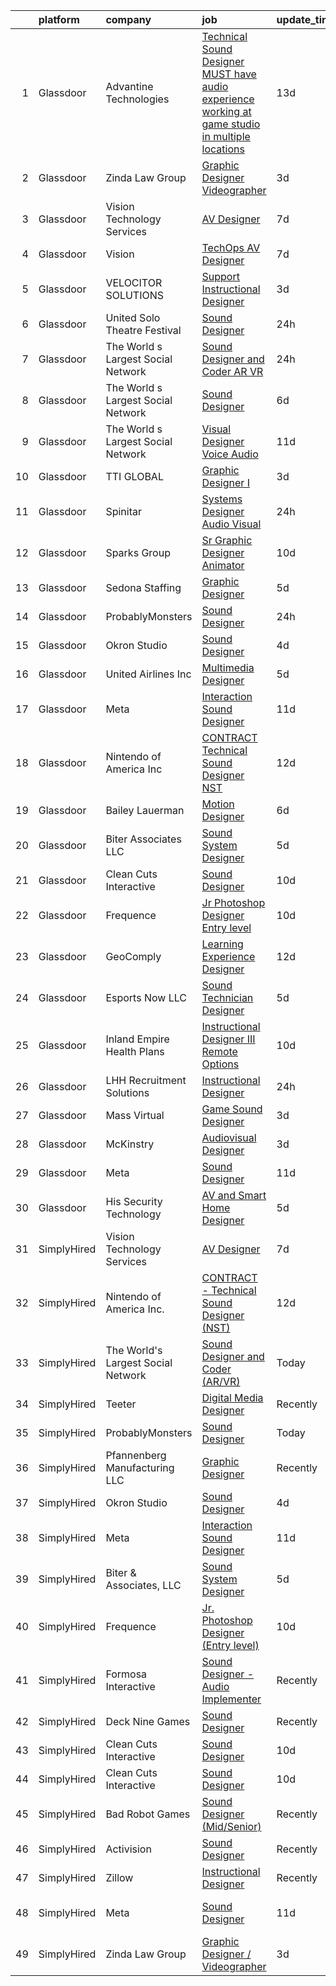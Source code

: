 

|    | platform    | company                            | job                                                                                                                                                                                                                                                                                                                                                                                                                                                                                                                                                                                                                                                                                                                                                                                                                                                                                                                                                                                                                                                                                                                                                             | update_time   | location                 |
|---:|:------------|:-----------------------------------|:----------------------------------------------------------------------------------------------------------------------------------------------------------------------------------------------------------------------------------------------------------------------------------------------------------------------------------------------------------------------------------------------------------------------------------------------------------------------------------------------------------------------------------------------------------------------------------------------------------------------------------------------------------------------------------------------------------------------------------------------------------------------------------------------------------------------------------------------------------------------------------------------------------------------------------------------------------------------------------------------------------------------------------------------------------------------------------------------------------------------------------------------------------------|:--------------|:-------------------------|
|  1 | Glassdoor   | Advantine Technologies             | [Technical Sound Designer  MUST have audio experience working at game studio  in multiple locations](https://www.glassdoor.com/partner/jobListing.htm?pos=120&ao=1136043&s=58&guid=00000182c98099a5825e5a0fbab34f4a&src=GD_JOB_AD&t=SR&vt=w&ea=1&cs=1_89f3309e&cb=1661238025086&jobListingId=1008063959886&jrtk=3-0-1gb4o16j6g4d4801-1gb4o16jmitkl800-6d079c6461adae76-)                                                                                                                                                                                                                                                                                                                                                                                                                                                                                                                                                                                                                                                                                                                                                                                        | 13d           | Seattle, WA              |
|  2 | Glassdoor   | Zinda Law Group                    | [Graphic Designer   Videographer](https://www.glassdoor.com/partner/jobListing.htm?pos=104&ao=1110586&s=58&guid=00000182c98099a5825e5a0fbab34f4a&src=GD_JOB_AD&t=SR&vt=w&cs=1_797a6eb0&cb=1661238025084&jobListingId=1008081638228&cpc=AE484BB564079092&jrtk=3-0-1gb4o16j6g4d4801-1gb4o16jmitkl800-abff4525b0da4e4a--6NYlbfkN0CDZ3uoFqnNpniXSGq4vJTP5OZg6sS9LROOCE2XNzhqktrZ1Gu09o3tp_13oRf2ZSWRTMNECa16wDQevD3p_rrBCY3uYbiYc2xBfIpRP6CwJK4CwJ_oS60QrsB_cGOQTcUVuzyts7WXcHAPYjmPaP-QF5WkkrafHB1fT4T0fqKHHgOUaQT8II-XsVnVeTPsu2SrL33nHXwsskBafz7xYVoY0MaB4zF1vuKg8mFvOmzIIgB6Xh41vdce9gJVTuD2lEJLPi4eUM46OUHwXguQQS3K7aaGBdS8bWeGqtvpWXqWuNQYZUo0Hg98x_4sow055_eVlE7w78HIj5lfycaKpaLEJlB2ms1UNJNR6qS6y51Lq-NecmPoYfeAtxVxX8g__9Jkr-baspVfu3g6RCsBqz4gvhY84glNuGJfNyKCpbaVjqy39Ris3EywCaF9FfbjcQrOsbs_1ad8ie12F31h1KroJR-18bSLG7uGv_uSihpJahKZNuYihkhg)                                                                                                                                                                                                                                                                                                           | 3d            | Austin, TX               |
|  3 | Glassdoor   | Vision Technology Services         | [AV Designer](https://www.glassdoor.com/partner/jobListing.htm?pos=101&ao=1110586&s=58&guid=00000182c98099a5825e5a0fbab34f4a&src=GD_JOB_AD&t=SR&vt=w&ea=1&cs=1_1c664d90&cb=1661238025084&jobListingId=1008071954326&cpc=1959DAF898583D65&jrtk=3-0-1gb4o16j6g4d4801-1gb4o16jmitkl800-3f4dfcac5a3f2b50--6NYlbfkN0CNj7aPN_rgJYL26xExsNvwSTMCEOvAd-weWhKQvsDHsoIIkruThzqvRCDh24l_bjLQxGzcWxqW5iSN_w8O7BSQUsgASmAL3w_6b5cL1Yfjp6R6RYa5DX07ngvkypT0ZPR4Raf7kU6GnCw0xQ_ZJHxn9iDbUFdG7C09yvijkNxfd571-h0XVBBmhVqeYHbOril284z0plbG6SevX1NMoWcoCqVK_GJWsbPy2wAQCaS-97K6U_9guvoJFu8kpFqeac1fEDptwvs4SfeMR20RlZArdHNQmKqjfEXmUB493ShBfM42W1H2wC2kWzskxxSU3PSLi_FCZfnYzYIZMIHSVQ4KCglGPoYs0AfqNSmF3mZ_kjmRq2-WBo91uez6nS-QdCe4Pq87rPiSQxL98yIBT6KpqD5H7VOUx86GaIpLdiQOhHEYHNhOTZ87VPw1rVEMKgtjiSUx-R2cYhTt8LkB9JS5beQt4-oi-kAJr7APHR6ELYJTwHf3k4GmwR9bCRST28IQB_rqeTG4nA%3D%3D)                                                                                                                                                                                                                                                                                              | 7d            | Owings Mills, MD         |
|  4 | Glassdoor   | Vision                             | [TechOps AV Designer](https://www.glassdoor.com/partner/jobListing.htm?pos=125&ao=1136043&s=58&guid=00000182c98099a5825e5a0fbab34f4a&src=GD_JOB_AD&t=SR&vt=w&ea=1&cs=1_8528a717&cb=1661238025086&jobListingId=1008071725001&jrtk=3-0-1gb4o16j6g4d4801-1gb4o16jmitkl800-222e6f8c09fa7b32-)                                                                                                                                                                                                                                                                                                                                                                                                                                                                                                                                                                                                                                                                                                                                                                                                                                                                       | 7d            | Owings Mills, MD         |
|  5 | Glassdoor   | VELOCITOR SOLUTIONS                | [Support Instructional Designer](https://www.glassdoor.com/partner/jobListing.htm?pos=129&ao=1136043&s=58&guid=00000182c98099a5825e5a0fbab34f4a&src=GD_JOB_AD&t=SR&vt=w&cs=1_5920e992&cb=1661238025086&jobListingId=1008082056359&jrtk=3-0-1gb4o16j6g4d4801-1gb4o16jmitkl800-401f0bf7288f8180-)                                                                                                                                                                                                                                                                                                                                                                                                                                                                                                                                                                                                                                                                                                                                                                                                                                                                 | 3d            | Charlotte, NC            |
|  6 | Glassdoor   | United Solo Theatre Festival       | [Sound Designer](https://www.glassdoor.com/partner/jobListing.htm?pos=119&ao=1136043&s=58&guid=00000182c98099a5825e5a0fbab34f4a&src=GD_JOB_AD&t=SR&vt=w&ea=1&cs=1_10069106&cb=1661238025086&jobListingId=1008085746527&jrtk=3-0-1gb4o16j6g4d4801-1gb4o16jmitkl800-e227149f92601d1c-)                                                                                                                                                                                                                                                                                                                                                                                                                                                                                                                                                                                                                                                                                                                                                                                                                                                                            | 24h           | New York, NY             |
|  7 | Glassdoor   | The World s Largest Social Network | [Sound Designer and Coder  AR VR ](https://www.glassdoor.com/partner/jobListing.htm?pos=105&ao=1110586&s=58&guid=00000182c98099a5825e5a0fbab34f4a&src=GD_JOB_AD&t=SR&vt=w&ea=1&cs=1_9e27dbf4&cb=1661238025084&jobListingId=1008087486927&cpc=F5E96E35A1725171&jrtk=3-0-1gb4o16j6g4d4801-1gb4o16jmitkl800-7eb65d78236cda7e--6NYlbfkN0DSgjPPcnEdvoK3uuxfISLALE6pB1FR7YSHOr_tSg5_QGIhoz_2VqUepdcKLBLI_zTPWhRV4lIOyrDiIdmhFkdEBtKc51S_aAkZBXaVqBQtbqkOlmt-tpVTaoYV4ILXGGbXhLKysHzcwdG19go0mqiEVFk3_Wnnz69QGjXHP24av5LoqEocnTvhEI01UJgbuSKJEzhJRJNR-qFn33OJihgXNGnygOagF9VIuridZ1gm4Z0RIO0LdQV_WkICL76TWRBOz9hoBZPku8d5EACWX8XEq49baLyQRRQmUlUDY6pZJTduNhqL3s5IwZh_CZhGgo-lDM3IpaF5ialKUjEoZ7y3wdVjo_Z7aDSb6vNiVGtQGeyuv5pdhENEDPqXGdr0gCnYN-mSLTlp4waCEjYzu0zyPEIvoICVpphXUZFcbE3hZ92gWx5lCZB4wtFBsWWEhswOBcA-YcDulbvToLn-no98w1M3ZTx1TQ2nyb40RDPj4frV0o2syH6abR7CDCIlM89ynBy4CsieJx1hkPrvlngEyCkt6PD1t1MpLSDVIJTeiHDW3WDhSqj_bFWtGlDhwxn-WrwLo9z4NbS5pe1Q9F8C_jXK0SkZbjY%3D)                                                                                                                                                                                       | 24h           | Baltimore, MD            |
|  8 | Glassdoor   | The World s Largest Social Network | [Sound Designer](https://www.glassdoor.com/partner/jobListing.htm?pos=106&ao=1110586&s=58&guid=00000182c98099a5825e5a0fbab34f4a&src=GD_JOB_AD&t=SR&vt=w&ea=1&cs=1_7d29c1ff&cb=1661238025085&jobListingId=1008073886529&cpc=56C4EA4A1A191A49&jrtk=3-0-1gb4o16j6g4d4801-1gb4o16jmitkl800-a4de0a405dfa1114--6NYlbfkN0DSgjPPcnEdvoK3uuxfISLALE6pB1FR7YSHOr_tSg5_QGIhoz_2VqUepdcKLBLI_zT8uHxsXd_VU5CuX7XM1nZkyuDI3RTgZPes6P4eWHOgxzS4C287iiWz6bAhz-Z1N5uM9MmvEY3BmKoN6hE8jSIeDSBUJEfMSbXgp5CD_VIbTdtMmd5BrYwTu4NGLa0zf_IzbZ-BCf6Ky4QpUGKU0NroRID7i5ehGt99HMHT8fI4ksQvtuohUQSjb4Y4X9wTegV74l7bspFzBhqL7p0BU8O3iwuSph0ZdwjeqpsPw_63t42Qr2OfZ25tWy84GtW8r4fecr3qPlBko6K8B24Dm6SckLXo_UnW1B_i6Cx6ksArFTZpUVF7xGFKoGs_QRZ2lFaw8Na3i47o1yzoYbgmZJONLmdEtiJIGaiwDis2pICocqgPJ-aMlVrrdM-dugVQg-6zaJ4oxtnlVSomA5VezjAs8SArn6o9lmzApvgj2VrFmMSh0TQJCIuaroEI_6jKLLeePvbUAD_cO5xVxvoQ19DaZ2xyf23bA9z_NFiOzQdq0dQdQvBqCdHImvSx2o4M8cdT_kd_9iiO1nFiXe6MIe0r)                                                                                                                                                                                                                       | 6d            | Boston, MA               |
|  9 | Glassdoor   | The World s Largest Social Network | [Visual Designer  Voice Audio ](https://www.glassdoor.com/partner/jobListing.htm?pos=107&ao=1110586&s=58&guid=00000182c98099a5825e5a0fbab34f4a&src=GD_JOB_AD&t=SR&vt=w&ea=1&cs=1_91afadb7&cb=1661238025085&jobListingId=1008067051081&cpc=7F6F94E2229B3AB5&jrtk=3-0-1gb4o16j6g4d4801-1gb4o16jmitkl800-7913921b795d69f5--6NYlbfkN0DSgjPPcnEdvoK3uuxfISLALE6pB1FR7YSHOr_tSg5_QGIhoz_2VqUepdcKLBLI_zTQW-ZBBRDRWDgtVNVrQFKAzmx9bZ4Meu3hLWvhH2xhpWXUkFIaUnifiMDKwBTn296hIQ_t5YcIOVPnmKBN4Y34vFfZxvWSvY4EJqfWdDOc7LiPFI6BFJr3DPtR9-LqfwJPDOjJsU_-TNayfkrAw0fyrZk5agozdo6oz62eH20Sr1OtbdwTnpy-9ItxKVGOaz8KS66sHL-8a-i-5d0NPgYQZwGw3fzot_hm5a4V16plXF4BFp_avctcH1QGXeJKOuwgTlzYyGjvwc-9mFe4ddulNYB5P7YXVUfE8utU43BF43sQ8k5BvNB703i3y9jOfJyppLPMPJTiRL-VlgAkf_qj-CqHOzN1YWmr8LQ586NCSmot9oIXGdet9pV3m_E8nr29hwiro6IWgFMbW_5noDSEh3U0wPypyPZ7-cg0jMXQ_Jo7e2UMVqsajG4JC-XafHb3kIvFMf1nJ3LCdEc-IZ_XejIaj-p_AwU5p9PbgTCSadt0MhDB24tioNaYMHIdHS6oLnlSWsInr66nv27g1r1G)                                                                                                                                                                                                        | 11d           | San Diego, CA            |
| 10 | Glassdoor   | TTI GLOBAL                         | [Graphic Designer I](https://www.glassdoor.com/partner/jobListing.htm?pos=127&ao=1136043&s=58&guid=00000182c98099a5825e5a0fbab34f4a&src=GD_JOB_AD&t=SR&vt=w&ea=1&cs=1_b959652f&cb=1661238025086&jobListingId=1008081440962&jrtk=3-0-1gb4o16j6g4d4801-1gb4o16jmitkl800-e718573ba50ff80a-)                                                                                                                                                                                                                                                                                                                                                                                                                                                                                                                                                                                                                                                                                                                                                                                                                                                                        | 3d            | East Moline, IL          |
| 11 | Glassdoor   | Spinitar                           | [Systems Designer   Audio Visual](https://www.glassdoor.com/partner/jobListing.htm?pos=123&ao=1136043&s=58&guid=00000182c98099a5825e5a0fbab34f4a&src=GD_JOB_AD&t=SR&vt=w&ea=1&cs=1_75de9513&cb=1661238025086&jobListingId=1008086306456&jrtk=3-0-1gb4o16j6g4d4801-1gb4o16jmitkl800-5c145b0c13ba7cb3-)                                                                                                                                                                                                                                                                                                                                                                                                                                                                                                                                                                                                                                                                                                                                                                                                                                                           | 24h           | Concord, CA              |
| 12 | Glassdoor   | Sparks Group                       | [Sr Graphic Designer Animator](https://www.glassdoor.com/partner/jobListing.htm?pos=112&ao=1110586&s=58&guid=00000182c98099a5825e5a0fbab34f4a&src=GD_JOB_AD&t=SR&vt=w&cs=1_a4d52609&cb=1661238025085&jobListingId=1008069082504&cpc=3BA4CE39D5B5DEF5&jrtk=3-0-1gb4o16j6g4d4801-1gb4o16jmitkl800-9fb52559c671e326--6NYlbfkN0CVbIAoVGlVV0muHIzlWY31dYj5hrVkKa7qBWZ-hZn3g-zWnitpxah_RyLopvrEJPIhSC_NxYFAOkOUAxb24q12idpXmZDLqnP8qqXeafs5p-x-Up3FLRd-hBxwplnmgu-HuP8T6r5qz0r5qkXNepJ65unKf4eAdbFumPyfAY87zyKfPC2cLsJreqw9-RaChsf5jCVwj70kjxyqE1AL-ZsxYHBk0PgxhqA803rgSIOE4oszR-3nrTAFt9Pq1yeV6vizsv7bQbvo65jFbXJKz_065zXaIonTFyYuesniNrKvcO8I2YM3Xhojxd3aZnACsY5dU49UBDGid4rDzca3IAZu5dXdqIKEy-HbOONlYQGrS4E-O2X98RqpLd_Ey7HSPKVo6OWfCvzdaVgdJwzqI8VfZkudbhJ4juhq74Hn-i5sQR32IYGaOWAv5nJ9IJXBNhy78rZmNIqKnwa7wGVRS--jkFO8MvdQlfmFV6nu7u6nDQsoCya4DulQ)                                                                                                                                                                                                                                                                                                              | 10d           | McLean, VA               |
| 13 | Glassdoor   | Sedona Staffing                    | [Graphic Designer](https://www.glassdoor.com/partner/jobListing.htm?pos=110&ao=1110586&s=58&guid=00000182c98099a5825e5a0fbab34f4a&src=GD_JOB_AD&t=SR&vt=w&cs=1_b9ea337a&cb=1661238025085&jobListingId=1008076998725&cpc=155EB9D5185558AF&jrtk=3-0-1gb4o16j6g4d4801-1gb4o16jmitkl800-33e05b495d8f4777--6NYlbfkN0AD1jTaPkbqeyoPs6Gk6jVNKZ2Be_hmcpzTpGkBPNeG5xU-358rlWYJRK8NMG9eadv6fhxR6NmvazypaoRZVMCn3L9x0_btZ5CkdPPDyOWnbIvVj1Iw8hptB9kDGe6m7TM7kZwZb_Aulp72J6BIoZN4IeoQa2szPlmO79-YYHD4UDtDmFMatYBL5Im8LpKmsIdKlJPTEsTCg6lPfK-HAgO8psATM8CDE_7rSrxx5e_e5IVnFHOftRLpx_306oicW1XwWK1xTWaSYDhoYzTb2rd8iOAC6xaLyeHZmnWZu0Gu1_5C1z0kkNRlQ0d-v4SNeoqFUbOA9PTqigVHFeWSTgrGWP7X2bJXJAwzv8c7K34ubPPcj0uGBwkL6ZFFGFmtQQni6OL78snpiKuTvAR7AwgLYlYYHSHQBRZSGPmJBrR_nz5KOUlwqZJm_rXh1ZmyVZwyJm2VOnUJHMHo8z70PnQ4_6iVDpIrhVNtxjQE4AYgcOBDsSJOYjOd_KLOalMcsb4w77rDNb36g6naoeR7uuGNsMDz4M9OPAxYxtJFivph9GIEAlH8R3Dt9o9vxNQuedk%3D)                                                                                                                                                                                                                                            | 5d            | East Moline, IL          |
| 14 | Glassdoor   | ProbablyMonsters                   | [Sound Designer](https://www.glassdoor.com/partner/jobListing.htm?pos=113&ao=1136043&s=58&guid=00000182c98099a5825e5a0fbab34f4a&src=GD_JOB_AD&t=SR&vt=w&cs=1_44493fcb&cb=1661238025085&jobListingId=1008086835423&jrtk=3-0-1gb4o16j6g4d4801-1gb4o16jmitkl800-d1598d003ed4c85b-)                                                                                                                                                                                                                                                                                                                                                                                                                                                                                                                                                                                                                                                                                                                                                                                                                                                                                 | 24h           | Bellevue, WA             |
| 15 | Glassdoor   | Okron Studio                       | [Sound Designer](https://www.glassdoor.com/partner/jobListing.htm?pos=109&ao=1136043&s=58&guid=00000182c98099a5825e5a0fbab34f4a&src=GD_JOB_AD&t=SR&vt=w&ea=1&cs=1_0a016db9&cb=1661238025085&jobListingId=1008079733036&jrtk=3-0-1gb4o16j6g4d4801-1gb4o16jmitkl800-d7d03bc56f607eed-)                                                                                                                                                                                                                                                                                                                                                                                                                                                                                                                                                                                                                                                                                                                                                                                                                                                                            | 4d            | Remote                   |
| 16 | Glassdoor   | United Airlines Inc                | [Multimedia Designer](https://www.glassdoor.com/partner/jobListing.htm?pos=121&ao=1136043&s=58&guid=00000182c98099a5825e5a0fbab34f4a&src=GD_JOB_AD&t=SR&vt=w&cs=1_93210d6b&cb=1661238025086&jobListingId=1008075700956&jrtk=3-0-1gb4o16j6g4d4801-1gb4o16jmitkl800-d0e6df647832d0d8-)                                                                                                                                                                                                                                                                                                                                                                                                                                                                                                                                                                                                                                                                                                                                                                                                                                                                            | 5d            | Chicago, IL              |
| 17 | Glassdoor   | Meta                               | [Interaction Sound Designer](https://www.glassdoor.com/partner/jobListing.htm?pos=116&ao=1136043&s=58&guid=00000182c98099a5825e5a0fbab34f4a&src=GD_JOB_AD&t=SR&vt=w&cs=1_f02f5b42&cb=1661238025085&jobListingId=1008066993623&jrtk=3-0-1gb4o16j6g4d4801-1gb4o16jmitkl800-0309ec683cd103c0-)                                                                                                                                                                                                                                                                                                                                                                                                                                                                                                                                                                                                                                                                                                                                                                                                                                                                     | 11d           | Remote                   |
| 18 | Glassdoor   | Nintendo of America Inc            | [CONTRACT   Technical Sound Designer  NST ](https://www.glassdoor.com/partner/jobListing.htm?pos=115&ao=1136043&s=58&guid=00000182c98099a5825e5a0fbab34f4a&src=GD_JOB_AD&t=SR&vt=w&cs=1_b9786d87&cb=1661238025085&jobListingId=1008066224463&jrtk=3-0-1gb4o16j6g4d4801-1gb4o16jmitkl800-4f54bb3e91a298df-)                                                                                                                                                                                                                                                                                                                                                                                                                                                                                                                                                                                                                                                                                                                                                                                                                                                      | 12d           | Redmond, WA              |
| 19 | Glassdoor   | Bailey Lauerman                    | [Motion Designer](https://www.glassdoor.com/partner/jobListing.htm?pos=124&ao=1136043&s=58&guid=00000182c98099a5825e5a0fbab34f4a&src=GD_JOB_AD&t=SR&vt=w&ea=1&cs=1_a86a586f&cb=1661238025086&jobListingId=1008075098584&jrtk=3-0-1gb4o16j6g4d4801-1gb4o16jmitkl800-8212b4e9bc185691-)                                                                                                                                                                                                                                                                                                                                                                                                                                                                                                                                                                                                                                                                                                                                                                                                                                                                           | 6d            | Omaha, NE                |
| 20 | Glassdoor   | Biter   Associates  LLC            | [Sound System Designer](https://www.glassdoor.com/partner/jobListing.htm?pos=102&ao=1110586&s=58&guid=00000182c98099a5825e5a0fbab34f4a&src=GD_JOB_AD&t=SR&vt=w&ea=1&cs=1_b8fa596c&cb=1661238025084&jobListingId=1008076973904&cpc=5D10E799EF7E9049&jrtk=3-0-1gb4o16j6g4d4801-1gb4o16jmitkl800-3e9f68afeac613a4--6NYlbfkN0Cii1BkCmuTkYhCe1n7tdf96rlEXZyahD0EQGX4UxkzWOhUZ7vCuYiyO9WaPnT0De7OE42QTeaM7JscKX9Iz1L0buQJQo6JW1gjqoppT1X0kZJ6cJNTOvSoc-vGnJvFdwu8ydp4wXpvThyajZX1-ZPpGDClXlInXF__dKWU4QMbAay29Jr0d8UnmdCZGoc5g2Yr-HDI-F3z1oGQWmDDsdu4Z9sIPOAGapmnfseJdzQbeMEvwgKD2LiUBcZ81XvRJ2euNd2zST9VSM58gBX3B4BpcRHKLFY1PHajAk4bLhI0PZtQ6j4TgsBfXwuaPE6WMCvus8xFs8ZyJKhrwgcYDGKxBGcazzxdb0tZvMoxaESNtlJZrITpWN6A5So5v-Rnfg9XlJOubglb_IwKG6sJ1AMeQmtNiC8aWYvsBM5TXZqakU2FB8DcGVrKBDRqDH7gwrSk07ysnEwqRM1gTOkX3Koi_44bZeE3HhdWs5OUcJUHRV1MYsSOO3639QEAzMmN5HJwd0_SJ1zgYIiGjFfSGAON)                                                                                                                                                                                                                                                                                | 5d            | Addison, TX              |
| 21 | Glassdoor   | Clean Cuts Interactive             | [Sound Designer](https://www.glassdoor.com/partner/jobListing.htm?pos=103&ao=1110586&s=58&guid=00000182c98099a5825e5a0fbab34f4a&src=GD_JOB_AD&t=SR&vt=w&ea=1&cs=1_ffb84c90&cb=1661238025084&jobListingId=1008068462835&cpc=47CFDC01B3F81FAC&jrtk=3-0-1gb4o16j6g4d4801-1gb4o16jmitkl800-180f36a67d041096--6NYlbfkN0BdWmvb-rJl2QNnPZsqfom0WtyBpRDZD-qGOAPpXEAerX6a6oApLbNube8VIkmBRry4WGRoB0qsfFORcDwlv5J-Sd2QpNdWVPU3rpOKe16b-v51oCGYFn1Gg0GCh9sLO-2YemhZ2pKU_mGnQ6gmjy9PJXCZWcP9S85pmy_gMB17x15owpHU1MnjT43sqb3YyQAhu4D09tDmnU7OP6AgRWlvGZoIDhRZ4z6mvuQqN7kjF5igzEL0AdXeQUfXodPL22Z7Ctj8jhe7nvbp49PiO65DRxIPA4uxr42wmW5zxVkXc-iQxVUlilchsgZkupXd1cTJua63KcjU5g5SbvedZqAAUF8UEZLsJxs-KC9pSnOkZqGgxpQjImO-98ddG1EB35jcRLSGUnubywp5qP33E75yrO3SSKKkQcLNjQK5IkgcvcZzLKdkwUZsQbN8RGw7-1iXCuEmpDJAuL5pmuxIYWL4Ehz8h_TOLJFwbB5gJCMnrd5gXEBqye2r)                                                                                                                                                                                                                                                                                                                       | 10d           | Remote                   |
| 22 | Glassdoor   | Frequence                          | [Jr  Photoshop Designer  Entry level ](https://www.glassdoor.com/partner/jobListing.htm?pos=114&ao=1136043&s=58&guid=00000182c98099a5825e5a0fbab34f4a&src=GD_JOB_AD&t=SR&vt=w&ea=1&cs=1_4f3beffa&cb=1661238025085&jobListingId=1008069114444&jrtk=3-0-1gb4o16j6g4d4801-1gb4o16jmitkl800-ebe8f0f4224f7fa4-)                                                                                                                                                                                                                                                                                                                                                                                                                                                                                                                                                                                                                                                                                                                                                                                                                                                      | 10d           | Remote                   |
| 23 | Glassdoor   | GeoComply                          | [Learning Experience Designer](https://www.glassdoor.com/partner/jobListing.htm?pos=126&ao=1136043&s=58&guid=00000182c98099a5825e5a0fbab34f4a&src=GD_JOB_AD&t=SR&vt=w&ea=1&cs=1_37df2e61&cb=1661238025086&jobListingId=1008064967180&jrtk=3-0-1gb4o16j6g4d4801-1gb4o16jmitkl800-c9feb03066af53b1-)                                                                                                                                                                                                                                                                                                                                                                                                                                                                                                                                                                                                                                                                                                                                                                                                                                                              | 12d           | Manhattan                |
| 24 | Glassdoor   | Esports Now LLC                    | [Sound Technician Designer](https://www.glassdoor.com/partner/jobListing.htm?pos=118&ao=1136043&s=58&guid=00000182c98099a5825e5a0fbab34f4a&src=GD_JOB_AD&t=SR&vt=w&ea=1&cs=1_6b4d3904&cb=1661238025086&jobListingId=1008075670120&jrtk=3-0-1gb4o16j6g4d4801-1gb4o16jmitkl800-d2a3d5b3cd43e203-)                                                                                                                                                                                                                                                                                                                                                                                                                                                                                                                                                                                                                                                                                                                                                                                                                                                                 | 5d            | Boca Raton, FL           |
| 25 | Glassdoor   | Inland Empire Health Plans         | [Instructional Designer III  Remote Options ](https://www.glassdoor.com/partner/jobListing.htm?pos=122&ao=1136043&s=58&guid=00000182c98099a5825e5a0fbab34f4a&src=GD_JOB_AD&t=SR&vt=w&cs=1_bb6d8287&cb=1661238025086&jobListingId=1008069325976&jrtk=3-0-1gb4o16j6g4d4801-1gb4o16jmitkl800-dda88814a8996fbd-)                                                                                                                                                                                                                                                                                                                                                                                                                                                                                                                                                                                                                                                                                                                                                                                                                                                    | 10d           | Rancho Cucamonga, CA     |
| 26 | Glassdoor   | LHH Recruitment Solutions          | [Instructional Designer](https://www.glassdoor.com/partner/jobListing.htm?pos=108&ao=1110586&s=58&guid=00000182c98099a5825e5a0fbab34f4a&src=GD_JOB_AD&t=SR&vt=w&ea=1&cs=1_1a69a934&cb=1661238025085&jobListingId=1008085984709&cpc=334ABAF5D42DC775&jrtk=3-0-1gb4o16j6g4d4801-1gb4o16jmitkl800-dfc576ef03a7c0e4--6NYlbfkN0A_GD1K3dzeu7WcKnsm6RLSD1_QV-mkIht0EvhowBp1RB3nB2zK51B7Vjdo850qtD2IHRfamNdrKZtjZ3XqQOGO4sFy2Z9q1UzwuGbbQT7QJfmaRFJvOajwI0nI7rgt9TmEl0wVHioz5tDcGDx80UL_W1Csb-9KatDcWgRqZJ-Pa4PM9gkh5tQApdpvzSNLwcUutcksth09JgUdrFCkvvTgUDF3EV6T3neiv8QWk_BhQZEc19T-QC1wWImnZ7Ih1tWgsnjM4C4H_oe_uyReW_caUA3vTIGo0H0wXySLj1yRw6IqnTCS9wXjrpAMe5GnttHxXzorKo5BdVs8-SZaZ44rfpYCxRYZOOM4KAaTg5jOKRwNpKFSVr3KfvccT5wFkmGMMm-UbX6xgs4ZCeRxH_4M-A5sii-b6VWqa4RKwIa1YIiDMWMnjsi6Zt2zBnviO1b5uubnrevltUmLubt_8gOV8Pzz8HcMdxFL5UP8TMy87jauB5tY5nyDc3LTwMkWLaieUZbUl6wyOAj45qR-aE3C1zYQ7vHlegdAY5d0-DYHaXwuu_P4lJewwM_0_5HAYwC0Byn82PoP-bVoG9OUuT74S1tOS1f3Usc5or9aWP-qzxalvqKPbSyhB07RmX43lrDTb6iHK5454dSfvKyxF35eB_0635zpraJuJoQldSp-TPeY3t0AZL_EQxKbAHe9Ne5S5G7QjhCx5t_NCNGLDVs4LvYMOe5deOztjmsiwSDGhtKwbHbsYJT-YIzYPr274Pr9HYiFJpVBcrgWvbWC6RpCcPNdoErZo54%3D) | 24h           | Jacksonville, FL         |
| 27 | Glassdoor   | Mass Virtual                       | [Game Sound Designer](https://www.glassdoor.com/partner/jobListing.htm?pos=117&ao=1136043&s=58&guid=00000182c98099a5825e5a0fbab34f4a&src=GD_JOB_AD&t=SR&vt=w&ea=1&cs=1_3b573541&cb=1661238025086&jobListingId=1008082194344&jrtk=3-0-1gb4o16j6g4d4801-1gb4o16jmitkl800-f232bf0ac303c42a-)                                                                                                                                                                                                                                                                                                                                                                                                                                                                                                                                                                                                                                                                                                                                                                                                                                                                       | 3d            | Orlando, FL              |
| 28 | Glassdoor   | McKinstry                          | [Audiovisual Designer](https://www.glassdoor.com/partner/jobListing.htm?pos=130&ao=1136043&s=58&guid=00000182c98099a5825e5a0fbab34f4a&src=GD_JOB_AD&t=SR&vt=w&cs=1_dc15190d&cb=1661238025086&jobListingId=1008081945441&jrtk=3-0-1gb4o16j6g4d4801-1gb4o16jmitkl800-45e6d5f9afa2d39f-)                                                                                                                                                                                                                                                                                                                                                                                                                                                                                                                                                                                                                                                                                                                                                                                                                                                                           | 3d            | Seattle, WA              |
| 29 | Glassdoor   | Meta                               | [Sound Designer](https://www.glassdoor.com/partner/jobListing.htm?pos=111&ao=1136043&s=58&guid=00000182c98099a5825e5a0fbab34f4a&src=GD_JOB_AD&t=SR&vt=w&cs=1_ce6b2062&cb=1661238025085&jobListingId=1008067523825&jrtk=3-0-1gb4o16j6g4d4801-1gb4o16jmitkl800-497fdd8b0c450439-)                                                                                                                                                                                                                                                                                                                                                                                                                                                                                                                                                                                                                                                                                                                                                                                                                                                                                 | 11d           | Fremont, CA              |
| 30 | Glassdoor   | His Security   Technology          | [AV and Smart Home Designer](https://www.glassdoor.com/partner/jobListing.htm?pos=128&ao=1136043&s=58&guid=00000182c98099a5825e5a0fbab34f4a&src=GD_JOB_AD&t=SR&vt=w&ea=1&cs=1_d4939a7d&cb=1661238025086&jobListingId=1008076250007&jrtk=3-0-1gb4o16j6g4d4801-1gb4o16jmitkl800-60c646d62065e1d1-)                                                                                                                                                                                                                                                                                                                                                                                                                                                                                                                                                                                                                                                                                                                                                                                                                                                                | 5d            | Farragut, TN             |
| 31 | SimplyHired | Vision Technology Services         | [AV Designer](https://www.simplyhired.com/job/FM33unODoRlbr9-go1TksJlH4AHhb4Gk90F4WSCLKHWyNgcbp3vuSQ?q=sound+designer)                                                                                                                                                                                                                                                                                                                                                                                                                                                                                                                                                                                                                                                                                                                                                                                                                                                                                                                                                                                                                                          | 7d            | Owings Mills, MD         |
| 32 | SimplyHired | Nintendo of America Inc.           | [CONTRACT - Technical Sound Designer (NST)](https://www.simplyhired.com/job/TPW0XrKmxf-vwIJbi5AmHPtMATFGZtcAoqs0JfFzV3o8SCHuwWm1gw?q=sound+designer)                                                                                                                                                                                                                                                                                                                                                                                                                                                                                                                                                                                                                                                                                                                                                                                                                                                                                                                                                                                                            | 12d           | Redmond, WA              |
| 33 | SimplyHired | The World's Largest Social Network | [Sound Designer and Coder (AR/VR)](https://www.simplyhired.com/job/wdQB3C0LRLNt_Hs7zuESt9Fn_zykwC9iZBIPSTf8aCfmjETI2G09dg?q=sound+designer)                                                                                                                                                                                                                                                                                                                                                                                                                                                                                                                                                                                                                                                                                                                                                                                                                                                                                                                                                                                                                     | Today         | Los Angeles, CA          |
| 34 | SimplyHired | Teeter                             | [Digital Media Designer](https://www.simplyhired.com/job/jFCzDrwAH8eMKhTfDHaqJ5UOnbVAP0OeTC69zWsuiw0vQMQTbaxvvg?q=sound+designer)                                                                                                                                                                                                                                                                                                                                                                                                                                                                                                                                                                                                                                                                                                                                                                                                                                                                                                                                                                                                                               | Recently      | Bonney Lake, WA          |
| 35 | SimplyHired | ProbablyMonsters                   | [Sound Designer](https://www.simplyhired.com/job/xVZJO_x3JeDs2LzkkChu67VPgLeiK5h9tRK2JmP1MyniH3CkM-Yu_A?q=sound+designer)                                                                                                                                                                                                                                                                                                                                                                                                                                                                                                                                                                                                                                                                                                                                                                                                                                                                                                                                                                                                                                       | Today         | Bellevue, WA             |
| 36 | SimplyHired | Pfannenberg Manufacturing LLC      | [Graphic Designer](https://www.simplyhired.com/job/eAQh0BnP_VfSJEX4vFH_cC2uJOdwE6XReAdesAQneAb4Q-ioZBCl_g?q=sound+designer)                                                                                                                                                                                                                                                                                                                                                                                                                                                                                                                                                                                                                                                                                                                                                                                                                                                                                                                                                                                                                                     | Recently      | Lancaster, NY            |
| 37 | SimplyHired | Okron Studio                       | [Sound Designer](https://www.simplyhired.com/job/sH9iQ3mOxPZ_wzvQdODCegZwaaM9A5wNYJm87FJwvZBvB3d1YNX9TA?q=sound+designer)                                                                                                                                                                                                                                                                                                                                                                                                                                                                                                                                                                                                                                                                                                                                                                                                                                                                                                                                                                                                                                       | 4d            | Remote                   |
| 38 | SimplyHired | Meta                               | [Interaction Sound Designer](https://www.simplyhired.com/job/-jenaefXanukpe0HSwiTye_1UqYaEOG0YTBRRQXeKxViWTwXyvRYpg?q=sound+designer)                                                                                                                                                                                                                                                                                                                                                                                                                                                                                                                                                                                                                                                                                                                                                                                                                                                                                                                                                                                                                           | 11d           | Remote +5 locations      |
| 39 | SimplyHired | Biter & Associates, LLC            | [Sound System Designer](https://www.simplyhired.com/job/pO5Sa53ShB-3jOChVp2NEPkLlNWMjCTpAprXs-rnPrOGsxdx0nYLpA?q=sound+designer)                                                                                                                                                                                                                                                                                                                                                                                                                                                                                                                                                                                                                                                                                                                                                                                                                                                                                                                                                                                                                                | 5d            | Addison, TX              |
| 40 | SimplyHired | Frequence                          | [Jr. Photoshop Designer (Entry level)](https://www.simplyhired.com/job/dk_2wWts5Sho9ibIYPoY7yDcDBCvZR4xtjSSYdJQghKdq9mlVvhh-w?q=sound+designer)                                                                                                                                                                                                                                                                                                                                                                                                                                                                                                                                                                                                                                                                                                                                                                                                                                                                                                                                                                                                                 | 10d           | Remote                   |
| 41 | SimplyHired | Formosa Interactive                | [Sound Designer - Audio Implementer](https://www.simplyhired.com/job/E63_BRjyLumhk01Bv7mOuaoR0vafXGhLD-NTsS2e6CEpoHi4FvqYnw?q=sound+designer)                                                                                                                                                                                                                                                                                                                                                                                                                                                                                                                                                                                                                                                                                                                                                                                                                                                                                                                                                                                                                   | Recently      | Burbank, CA              |
| 42 | SimplyHired | Deck Nine Games                    | [Sound Designer](https://www.simplyhired.com/job/iz6i-HlUxxVIfGstw4fVaxnhc2kyEC3JD6ixIrv1CjJkn928zMpmow?q=sound+designer)                                                                                                                                                                                                                                                                                                                                                                                                                                                                                                                                                                                                                                                                                                                                                                                                                                                                                                                                                                                                                                       | Recently      | United States            |
| 43 | SimplyHired | Clean Cuts Interactive             | [Sound Designer](https://www.simplyhired.com/job/URpHRLKxsUQ4hdInq3xa6FnJYJDM-ccCCSLPb7pl2cnZUbjIHBvDJg?q=sound+designer)                                                                                                                                                                                                                                                                                                                                                                                                                                                                                                                                                                                                                                                                                                                                                                                                                                                                                                                                                                                                                                       | 10d           | Remote                   |
| 44 | SimplyHired | Clean Cuts Interactive             | [Sound Designer](https://www.simplyhired.com/job/URpHRLKxsUQ4hdInq3xa6FnJYJDM-ccCCSLPb7pl2cnZUbjIHBvDJg?q=sound+designer)                                                                                                                                                                                                                                                                                                                                                                                                                                                                                                                                                                                                                                                                                                                                                                                                                                                                                                                                                                                                                                       | 10d           | Remote                   |
| 45 | SimplyHired | Bad Robot Games                    | [Sound Designer (Mid/Senior)](https://www.simplyhired.com/job/5k7lNxd5mPx4SDP11_bQMCoaI3zXskx9LCyK6sAv6bc57TMyAoaPVQ?q=sound+designer)                                                                                                                                                                                                                                                                                                                                                                                                                                                                                                                                                                                                                                                                                                                                                                                                                                                                                                                                                                                                                          | Recently      | Santa Monica, CA         |
| 46 | SimplyHired | Activision                         | [Sound Designer](https://www.simplyhired.com/job/i7qlcqa6pP-srEpgyNNEjRvZmW5tDc8R6vUqXUq0hP94Ee2Cl5AgeQ?q=sound+designer)                                                                                                                                                                                                                                                                                                                                                                                                                                                                                                                                                                                                                                                                                                                                                                                                                                                                                                                                                                                                                                       | Recently      | Austin, TX               |
| 47 | SimplyHired | Zillow                             | [Instructional Designer](https://www.simplyhired.com/job/Sz8UpLpOtW2iMiVKkGCCaLdLcXP5QTQucu96qxeObw90hM7TUNkajQ?q=sound+designer)                                                                                                                                                                                                                                                                                                                                                                                                                                                                                                                                                                                                                                                                                                                                                                                                                                                                                                                                                                                                                               | Recently      | Remote                   |
| 48 | SimplyHired | Meta                               | [Sound Designer](https://www.simplyhired.com/job/WOkO3p-i2u1T1y6dUtAOR5iM4l-fI4SKkKQlrDedkNoGcMUgbGBM6g?q=sound+designer)                                                                                                                                                                                                                                                                                                                                                                                                                                                                                                                                                                                                                                                                                                                                                                                                                                                                                                                                                                                                                                       | 11d           | Fremont, CA +3 locations |
| 49 | SimplyHired | Zinda Law Group                    | [Graphic Designer / Videographer](https://www.simplyhired.com/job/xV8AdWMXRqgE3KnX28PHyABkh3EXP70l7YHQb1-xbqkRkwdRrabqiA?q=sound+designer)                                                                                                                                                                                                                                                                                                                                                                                                                                                                                                                                                                                                                                                                                                                                                                                                                                                                                                                                                                                                                      | 3d            | Austin, TX               |